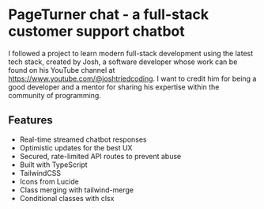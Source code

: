 # PageTurner chat - a full-stack customer support chatbot

I followed a project to learn modern full-stack development using the latest tech stack, created by Josh, a software developer whose work can be found on his YouTube channel at https://www.youtube.com/@joshtriedcoding. I want to credit him for being a good developer and a mentor for sharing his expertise within the community of programming.

## Features

- Real-time streamed chatbot responses
- Optimistic updates for the best UX
- Secured, rate-limited API routes to prevent abuse
- Built with TypeScript
- TailwindCSS
- Icons from Lucide
- Class merging with tailwind-merge
- Conditional classes with clsx

